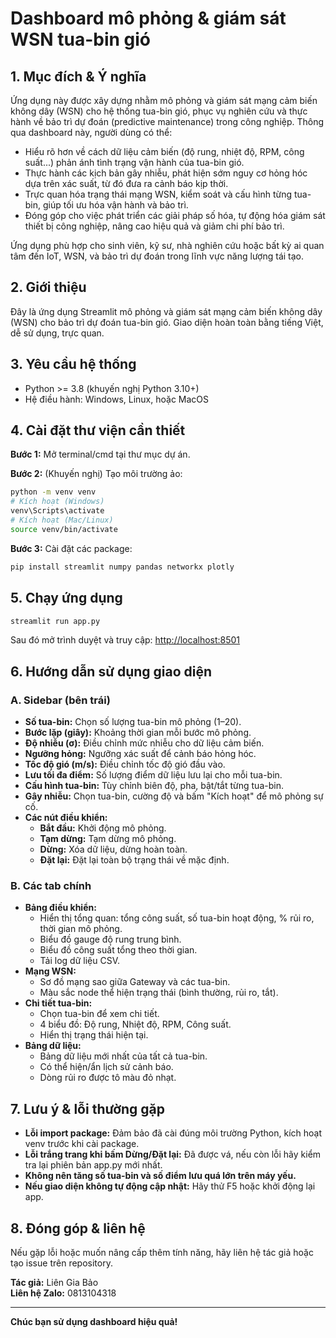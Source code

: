 # Dashboard mô phỏng & giám sát WSN tua-bin gió

## 1. Mục đích & Ý nghĩa
Ứng dụng này được xây dựng nhằm mô phỏng và giám sát mạng cảm biến không dây (WSN) cho hệ thống tua-bin gió, phục vụ nghiên cứu và thực hành về bảo trì dự đoán (predictive maintenance) trong công nghiệp. Thông qua dashboard này, người dùng có thể:
- Hiểu rõ hơn về cách dữ liệu cảm biến (độ rung, nhiệt độ, RPM, công suất...) phản ánh tình trạng vận hành của tua-bin gió.
- Thực hành các kịch bản gây nhiễu, phát hiện sớm nguy cơ hỏng hóc dựa trên xác suất, từ đó đưa ra cảnh báo kịp thời.
- Trực quan hóa trạng thái mạng WSN, kiểm soát và cấu hình từng tua-bin, giúp tối ưu hóa vận hành và bảo trì.
- Đóng góp cho việc phát triển các giải pháp số hóa, tự động hóa giám sát thiết bị công nghiệp, nâng cao hiệu quả và giảm chi phí bảo trì.

Ứng dụng phù hợp cho sinh viên, kỹ sư, nhà nghiên cứu hoặc bất kỳ ai quan tâm đến IoT, WSN, và bảo trì dự đoán trong lĩnh vực năng lượng tái tạo.

## 2. Giới thiệu
Đây là ứng dụng Streamlit mô phỏng và giám sát mạng cảm biến không dây (WSN) cho bảo trì dự đoán tua-bin gió. Giao diện hoàn toàn bằng tiếng Việt, dễ sử dụng, trực quan.

## 3. Yêu cầu hệ thống
- Python >= 3.8 (khuyến nghị Python 3.10+)
- Hệ điều hành: Windows, Linux, hoặc MacOS

## 4. Cài đặt thư viện cần thiết
**Bước 1:** Mở terminal/cmd tại thư mục dự án.

**Bước 2:** (Khuyến nghị) Tạo môi trường ảo:
```bash
python -m venv venv
# Kích hoạt (Windows)
venv\Scripts\activate
# Kích hoạt (Mac/Linux)
source venv/bin/activate
```

**Bước 3:** Cài đặt các package:
```bash
pip install streamlit numpy pandas networkx plotly
```

## 5. Chạy ứng dụng
```bash
streamlit run app.py
```
Sau đó mở trình duyệt và truy cập: [http://localhost:8501](http://localhost:8501)

## 6. Hướng dẫn sử dụng giao diện
### **A. Sidebar (bên trái)**
- **Số tua-bin:** Chọn số lượng tua-bin mô phỏng (1–20).
- **Bước lặp (giây):** Khoảng thời gian mỗi bước mô phỏng.
- **Độ nhiễu (σ):** Điều chỉnh mức nhiễu cho dữ liệu cảm biến.
- **Ngưỡng hỏng:** Ngưỡng xác suất để cảnh báo hỏng hóc.
- **Tốc độ gió (m/s):** Điều chỉnh tốc độ gió đầu vào.
- **Lưu tối đa điểm:** Số lượng điểm dữ liệu lưu lại cho mỗi tua-bin.
- **Cấu hình tua-bin:** Tùy chỉnh biên độ, pha, bật/tắt từng tua-bin.
- **Gây nhiễu:** Chọn tua-bin, cường độ và bấm "Kích hoạt" để mô phỏng sự cố.
- **Các nút điều khiển:**
  - **Bắt đầu:** Khởi động mô phỏng.
  - **Tạm dừng:** Tạm dừng mô phỏng.
  - **Dừng:** Xóa dữ liệu, dừng hoàn toàn.
  - **Đặt lại:** Đặt lại toàn bộ trạng thái về mặc định.

### **B. Các tab chính**
- **Bảng điều khiển:**
  - Hiển thị tổng quan: tổng công suất, số tua-bin hoạt động, % rủi ro, thời gian mô phỏng.
  - Biểu đồ gauge độ rung trung bình.
  - Biểu đồ công suất tổng theo thời gian.
  - Tải log dữ liệu CSV.
- **Mạng WSN:**
  - Sơ đồ mạng sao giữa Gateway và các tua-bin.
  - Màu sắc node thể hiện trạng thái (bình thường, rủi ro, tắt).
- **Chi tiết tua-bin:**
  - Chọn tua-bin để xem chi tiết.
  - 4 biểu đồ: Độ rung, Nhiệt độ, RPM, Công suất.
  - Hiển thị trạng thái hiện tại.
- **Bảng dữ liệu:**
  - Bảng dữ liệu mới nhất của tất cả tua-bin.
  - Có thể hiện/ẩn lịch sử cảnh báo.
  - Dòng rủi ro được tô màu đỏ nhạt.

## 7. Lưu ý & lỗi thường gặp
- **Lỗi import package:** Đảm bảo đã cài đúng môi trường Python, kích hoạt venv trước khi cài package.
- **Lỗi trắng trang khi bấm Dừng/Đặt lại:** Đã được vá, nếu còn lỗi hãy kiểm tra lại phiên bản app.py mới nhất.
- **Không nên tăng số tua-bin và số điểm lưu quá lớn trên máy yếu.**
- **Nếu giao diện không tự động cập nhật:** Hãy thử F5 hoặc khởi động lại app.

## 8. Đóng góp & liên hệ
Nếu gặp lỗi hoặc muốn nâng cấp thêm tính năng, hãy liên hệ tác giả hoặc tạo issue trên repository.

**Tác giả:** Liên Gia Bảo  
**Liên hệ Zalo:** 0813104318

---
**Chúc bạn sử dụng dashboard hiệu quả!** 